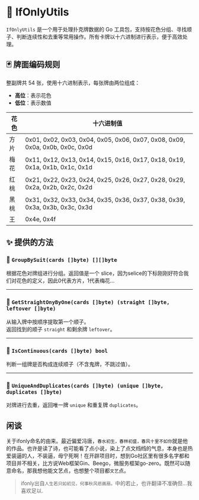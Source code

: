 # 🎴 IfOnlyUtils

`IfOnlyUtils` 是一个用于处理扑克牌数据的 Go 工具包，支持按花色分组、寻找顺子、判断连续性和去重等常用操作。所有卡牌以十六进制进行表示，便于高效处理。

## 🃏 牌面编码规则

整副牌共 54 张，使用十六进制表示，每张牌由两位组成：

- **高位**：表示花色
- **低位**：表示数值

| 花色   | 十六进制值                                                                 |
|--------|---------------------------------------------------------------------------|
| 方片   | 0x01, 0x02, 0x03, 0x04, 0x05, 0x06, 0x07, 0x08, 0x09, 0x0a, 0x0b, 0x0c, 0x0d |
| 梅花   | 0x11, 0x12, 0x13, 0x14, 0x15, 0x16, 0x17, 0x18, 0x19, 0x1a, 0x1b, 0x1c, 0x1d |
| 红桃   | 0x21, 0x22, 0x23, 0x24, 0x25, 0x26, 0x27, 0x28, 0x29, 0x2a, 0x2b, 0x2c, 0x2d |
| 黑桃   | 0x31, 0x32, 0x33, 0x34, 0x35, 0x36, 0x37, 0x38, 0x39, 0x3a, 0x3b, 0x3c, 0x3d |
| 王     | 0x4e, 0x4f                                                                |

## ✨ 提供的方法
### 🔹 `GroupBySuit(cards []byte) [][]byte `
根据花色对牌组进行分组。返回值是一个 slice，因为selice的下标刚刚好符合我们对花色的定义，因此0代表方片，1代表梅花...

---

### 🔹 `GetStraightOnyByOne(cards []byte) (straight []byte, leftover []byte)`
从输入牌中按顺序提取第一个顺子。  
返回找到的顺子 `straight` 和剩余牌 `leftover`。

---

### 🔹 `IsContinuous(cards []byte) bool`
判断一组牌是否构成连续顺子（不含鬼牌，不跳过值）。

---

### 🔹 `UniqueAndDuplicates(cards []byte) (unique []byte, duplicates []byte)`
对牌进行去重，返回唯一牌 `unique` 和重复牌 `duplicates`。

## 闲谈
关于ifonly命名的由来。最近偏爱冯唐，``春水初生，春林初盛，春风十里不如你``就是他的作品。也许是读了诗，也可能看了点小说，染上了点文绉绉的气息，本身也是热爱装逼的人，不装逼，毋宁死啊！在开辟项目时，想到Go社区里有很多名字都和项目并不相关，比方说Web框架Gin、Beego，微服务框架go-zero。既然可以随意命名，那我想他能文艺点，也想整个项目都``文艺``点。

> ifonly出自``人生若只如初见，何事秋风悲画扇。``中的若止，也许翻译不准确但...我喜欢足以.